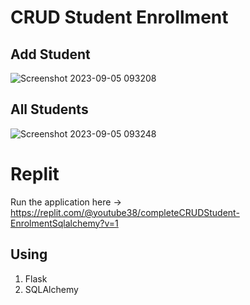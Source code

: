 # CRUD Student Enrollment

## Add Student

![Screenshot 2023-09-05 093208](https://github.com/lavikatiyar/CRUD-Student-Enrollment/assets/42214458/25d03fd1-917c-4e0f-8bb2-0e807ad524db)


## All Students

![Screenshot 2023-09-05 093248](https://github.com/lavikatiyar/CRUD-Student-Enrollment/assets/42214458/ec1df1dc-46e2-4637-a4df-c0edf219b931)


# Replit 

Run the application here -> https://replit.com/@youtube38/completeCRUDStudent-EnrolmentSqlalchemy?v=1

## Using
1. Flask
2. SQLAlchemy
